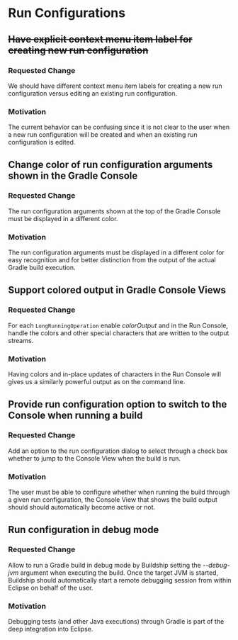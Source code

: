 # Run Configurations

## ~~Have explicit context menu item label for creating new run configuration~~

### Requested Change

We should have different context menu item labels for creating a new run configuration versus
editing an existing run configuration.

### Motivation

The current behavior can be confusing since it is not clear to the user when a new run configuration will
be created and when an existing run configuration is edited.


## Change color of run configuration arguments shown in the Gradle Console

### Requested Change

The run configuration arguments shown at the top of the Gradle Console must be displayed in a different color.

### Motivation

The run configuration arguments must be displayed in a different color for easy recognition and for better distinction
from the output of the actual Gradle build execution.


## Support colored output in Gradle Console Views

### Requested Change

For each `LongRunningOperation` enable _colorOutput_ and in the Run Console, handle the colors and other special characters
that are written to the output streams.

### Motivation

Having colors and in-place updates of characters in the Run Console will gives us a similarly powerful output as on the command line.


## Provide run configuration option to switch to the Console when running a build

### Requested Change

Add an option to the run configuration dialog to select through a check box whether to jump to the Console View when the build is run.

### Motivation

The user must be able to configure whether when running the build through a given run configuration, the Console View that shows the build
output should should automatically become active or not.


## Run configuration in debug mode

### Requested Change

Allow to run a Gradle build in debug mode by Buildship setting the _--debug-jvm_ argument when executing the build. Once
the target JVM is started, Buildship should automatically start a remote debugging session from within Eclipse on behalf
of the user.

### Motivation

Debugging tests (and other Java executions) through Gradle is part of the deep integration into Eclipse.
